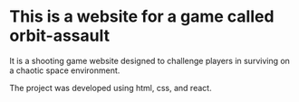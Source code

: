 # This is a website for a game called orbit-assault

It is a shooting game website designed to challenge players in surviving on a chaotic space environment.

The project was developed using html, css, and react.
